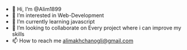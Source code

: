 - 👋 Hi, I’m @Alim1899
- 👀 I’m interested in Web-Development
- 🌱 I’m currently learning javascript
- 💞️ I’m looking to collaborate on Every project where i can improve my skills
- 📫 How to reach me alimakhchanogli@gmail.com

<!---
Alim1899/Alim1899 is a ✨ special ✨ repository because its `README.md` (this file) appears on your GitHub profile.
You can click the Preview link to take a look at your changes.
--->

